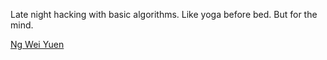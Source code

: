 Late night hacking with basic algorithms. Like yoga before bed. But for the mind.


[Ng Wei Yuen](https://github.com/nwy140)

